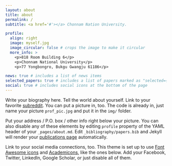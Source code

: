 ```yaml
---
layout: about
title: about
permalink: /
subtitle: <a href='#'></a> Chonnam Nation University.

profile:
  align: right
  image: myself.jpg
  image_circular: false # crops the image to make it circular
  more_info: >
    <p>818 Room Building 6</p>
    <p>Chonnam National University</p>
    <p>77 Yongbongro, Bukgu Gwangju 61186</p>

news: true # includes a list of news items
selected_papers: true # includes a list of papers marked as "selected={true}"
social: true # includes social icons at the bottom of the page
---
```


Write your biography here. Tell the world about yourself. Link to your favorite [subreddit](http://reddit.com). You can put a picture in, too. The code is already in, just name your picture `prof_pic.jpg` and put it in the `img/` folder.

Put your address / P.O. box / other info right below your picture. You can also disable any of these elements by editing `profile` property of the YAML header of your `_pages/about.md`. Edit `_bibliography/papers.bib` and Jekyll will render your [publications page](/al-folio/publications/) automatically.

Link to your social media connections, too. This theme is set up to use [Font Awesome icons](https://fontawesome.com/) and [Academicons](https://jpswalsh.github.io/academicons/), like the ones below. Add your Facebook, Twitter, LinkedIn, Google Scholar, or just disable all of them.
